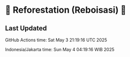 
# 🌳 Reforestation (Reboisasi) 🌲

## Last Updated

GitHub Actions time: Sat May  3 21:19:16 UTC 2025

Indonesia/Jakarta time: Sun May  4 04:19:16 WIB 2025
